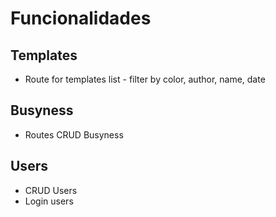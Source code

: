 # Funcionalidades

## Templates
- Route for templates list
      - filter by  color, author, name, date

## Busyness
- Routes CRUD Busyness

## Users
- CRUD Users
- Login users

